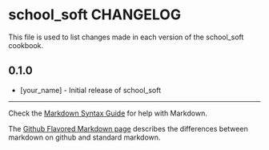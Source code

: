 school_soft CHANGELOG
=====================

This file is used to list changes made in each version of the school_soft cookbook.

0.1.0
-----
- [your_name] - Initial release of school_soft

- - -
Check the [Markdown Syntax Guide](http://daringfireball.net/projects/markdown/syntax) for help with Markdown.

The [Github Flavored Markdown page](http://github.github.com/github-flavored-markdown/) describes the differences between markdown on github and standard markdown.
